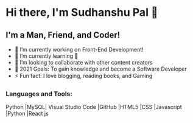#  Hi there, I'm Sudhanshu Pal 👋
## I'm a Man, Friend, and Coder!
- 🔭 I’m currently working on Front-End Development!
- 🌱 I’m currently learning 🤣
- 👯 I’m looking to collaborate with other content creators
- 🥅 2021 Goals: To gain knowledge and become a Software Developer
- ⚡ Fun fact: I love blogging, reading books, and Gaming


### Languages and Tools:
Python |MySQL| Visual Studio Code |GitHub |HTML5 |CSS |Javascript |Python |React js


